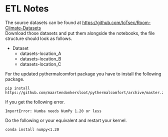 # ETL Notes
The source datasets can be found at https://github.com/IoTsec/Room-Climate-Datasets \
Download those datasets and put them alongside the notebooks, the file structure should look as follows.

+ Dataset
    + datasets-location_A
    + datasets-location_B
    + datasets-location_C

For the updated pythermalcomfort package you have to install the following package.
````
pip install https://github.com/maartendonkersloot/pythermalcomfort/archive/master.zip
````
If you get the following error.
````
ImportError: Numba needs NumPy 1.20 or less
````
Do the following or your equivalent and restart your kernel.
````
conda install numpy<1.20 
````